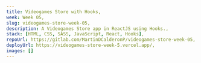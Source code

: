 ```yaml
---
title: Videogames Store with Hooks,
week: Week 05,
slug: videogames-store-week-05,
description: A Videogames Store app in ReactJS using Hooks.,
stack: [HTML, CSS, SASS, JavaScript, React, Hooks],
repoUrl: https://gitlab.com/MartinDCalderonP/videogames-store-week-05,
deployUrl: https://videogames-store-week-5.vercel.app/,
images: []
---
```

